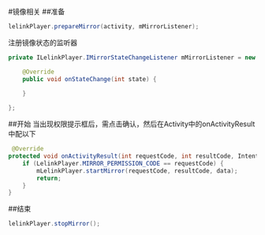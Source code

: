 #镜像相关
##准备
```java
lelinkPlayer.prepareMirror(activity, mMirrorListener);
```
注册镜像状态的监听器
```java
private ILelinkPlayer.IMirrorStateChangeListener mMirrorListener = new ILelinkPlayer.IMirrorStateChangeListener() {

    @Override
    public void onStateChange(int state) {
    
    }

};
```
##开始
当出现权限提示框后，需点击确认，然后在Activity中的onActivityResult中配以下
```java
 @Override
protected void onActivityResult(int requestCode, int resultCode, Intent data) {
    if (LelinkPlayer.MIRROR_PERMISSION_CODE == requestCode) {
        mLelinkPlayer.startMirror(requestCode, resultCode, data);
        return;
    }
}
```
##结束
```java
lelinkPlayer.stopMirror();
```